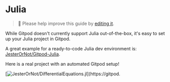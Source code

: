 # Julia

> 🚧 Please help improve this guide by [editing it](https://gitpod.io/#https://github.com/gitpod-io/website/blob/master/src/docs/julia_in_gitpod.md).

While Gitpod doesn't currently support Julia out-of-the-box, it's easy to set up your Julia project in Gitpod.

A great example for a ready-to-code Julia dev environment is: [JesterOrNot/Gitpod-Julia](https://github.com/JesterOrNot/Gitpod-Julia).

Here is a real project with an automated Gitpod setup!

[![JesterOrNot/DifferentialEquations.jl](https://gitpod.io/button/open-in-gitpod.svg)](https://gitpod.
